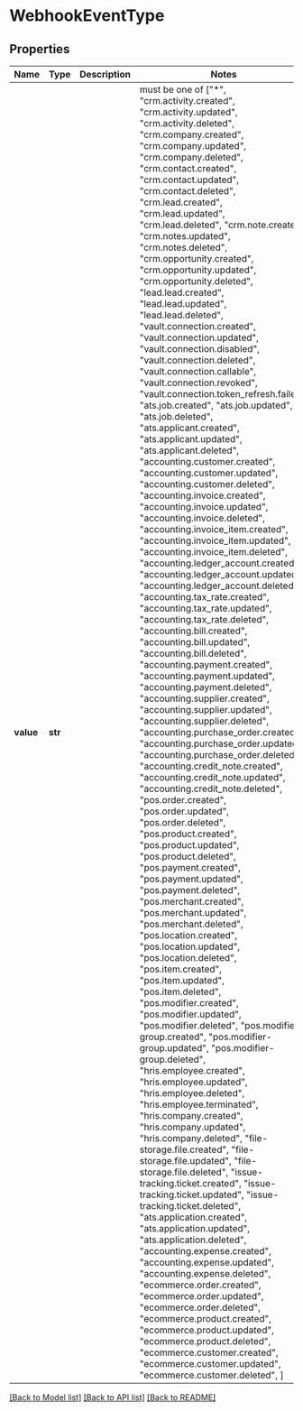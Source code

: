 # WebhookEventType


## Properties
Name | Type | Description | Notes
------------ | ------------- | ------------- | -------------
**value** | **str** |  |  must be one of ["*", "crm.activity.created", "crm.activity.updated", "crm.activity.deleted", "crm.company.created", "crm.company.updated", "crm.company.deleted", "crm.contact.created", "crm.contact.updated", "crm.contact.deleted", "crm.lead.created", "crm.lead.updated", "crm.lead.deleted", "crm.note.created", "crm.notes.updated", "crm.notes.deleted", "crm.opportunity.created", "crm.opportunity.updated", "crm.opportunity.deleted", "lead.lead.created", "lead.lead.updated", "lead.lead.deleted", "vault.connection.created", "vault.connection.updated", "vault.connection.disabled", "vault.connection.deleted", "vault.connection.callable", "vault.connection.revoked", "vault.connection.token_refresh.failed", "ats.job.created", "ats.job.updated", "ats.job.deleted", "ats.applicant.created", "ats.applicant.updated", "ats.applicant.deleted", "accounting.customer.created", "accounting.customer.updated", "accounting.customer.deleted", "accounting.invoice.created", "accounting.invoice.updated", "accounting.invoice.deleted", "accounting.invoice_item.created", "accounting.invoice_item.updated", "accounting.invoice_item.deleted", "accounting.ledger_account.created", "accounting.ledger_account.updated", "accounting.ledger_account.deleted", "accounting.tax_rate.created", "accounting.tax_rate.updated", "accounting.tax_rate.deleted", "accounting.bill.created", "accounting.bill.updated", "accounting.bill.deleted", "accounting.payment.created", "accounting.payment.updated", "accounting.payment.deleted", "accounting.supplier.created", "accounting.supplier.updated", "accounting.supplier.deleted", "accounting.purchase_order.created", "accounting.purchase_order.updated", "accounting.purchase_order.deleted", "accounting.credit_note.created", "accounting.credit_note.updated", "accounting.credit_note.deleted", "pos.order.created", "pos.order.updated", "pos.order.deleted", "pos.product.created", "pos.product.updated", "pos.product.deleted", "pos.payment.created", "pos.payment.updated", "pos.payment.deleted", "pos.merchant.created", "pos.merchant.updated", "pos.merchant.deleted", "pos.location.created", "pos.location.updated", "pos.location.deleted", "pos.item.created", "pos.item.updated", "pos.item.deleted", "pos.modifier.created", "pos.modifier.updated", "pos.modifier.deleted", "pos.modifier-group.created", "pos.modifier-group.updated", "pos.modifier-group.deleted", "hris.employee.created", "hris.employee.updated", "hris.employee.deleted", "hris.employee.terminated", "hris.company.created", "hris.company.updated", "hris.company.deleted", "file-storage.file.created", "file-storage.file.updated", "file-storage.file.deleted", "issue-tracking.ticket.created", "issue-tracking.ticket.updated", "issue-tracking.ticket.deleted", "ats.application.created", "ats.application.updated", "ats.application.deleted", "accounting.expense.created", "accounting.expense.updated", "accounting.expense.deleted", "ecommerce.order.created", "ecommerce.order.updated", "ecommerce.order.deleted", "ecommerce.product.created", "ecommerce.product.updated", "ecommerce.product.deleted", "ecommerce.customer.created", "ecommerce.customer.updated", "ecommerce.customer.deleted", ]

[[Back to Model list]](../../README.md#documentation-for-models) [[Back to API list]](../../README.md#documentation-for-api-endpoints) [[Back to README]](../../README.md)


